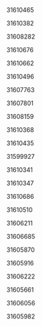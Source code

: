 31610465

31610382

31608282

31610676

31610662

31610496

31607763

31607801

31608159

31610368

31610435

31599927

31610341

31610347

31610686

31610510

31606211

31606685

31605870

31605916

31606222

31605661

31606056

31605982

